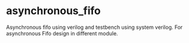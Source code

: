 # asynchronous_fifo
Asynchronous fifo using verilog and testbench using system verilog. For asynchronous Fifo design in different module.
